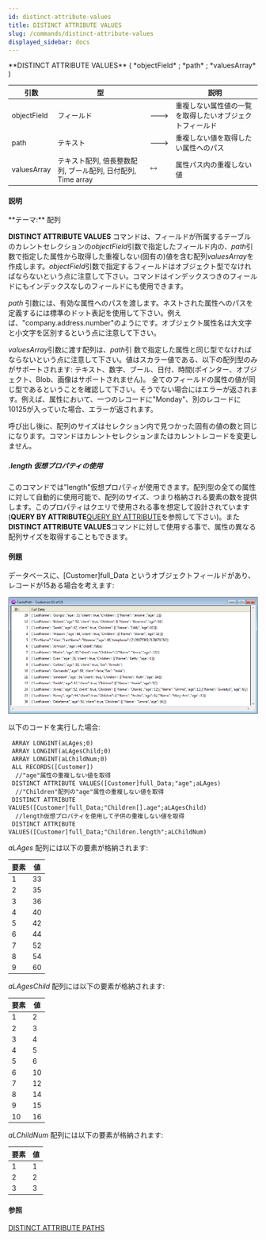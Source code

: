 ```yaml
---
id: distinct-attribute-values
title: DISTINCT ATTRIBUTE VALUES
slug: /commands/distinct-attribute-values
displayed_sidebar: docs
---
```


<!--REF #_command_.DISTINCT ATTRIBUTE VALUES.Syntax-->**DISTINCT ATTRIBUTE VALUES** ( *objectField* ; *path* ; *valuesArray* )<!-- END REF-->
<!--REF #_command_.DISTINCT ATTRIBUTE VALUES.Params-->
| 引数 | 型 |  | 説明 |
| --- | --- | --- | --- |
| objectField | フィールド | &#x1F852; | 重複しない属性値の一覧を取得したいオブジェクトフィールド |
| path | テキスト | &#x1F852; | 重複しない値を取得したい属性へのパス |
| valuesArray | テキスト配列, 倍長整数配列, ブール配列, 日付配列, Time array | &#x1F858; | 属性パス内の重複しない値 |

<!-- END REF-->

#### 説明 

<!--REF #_command_.DISTINCT ATTRIBUTE VALUES.Summary-->**テーマ:** 配列

**DISTINCT ATTRIBUTE VALUES** コマンドは、フィールドが所属するテーブルのカレントセレクションの*objectField*引数で指定したフィールド内の、*path*引数で指定した属性から取得した重複しない(固有の)値を含む配列*valuesArray*を作成します。<!-- END REF-->*objectField*引数で指定するフィールドはオブジェクト型でなければならないという点に注意して下さい。コマンドはインデックスつきのフィールドにもインデックスなしのフィールドにも使用できます。

*path* 引数には、有効な属性へのパスを渡します。ネストされた属性へのパスを定義するには標準のドット表記を使用して下さい。例えば、"company.address.number"のようにです。オブジェクト属性名は大文字と小文字を区別するという点に注意して下さい。

*valuesArray*引数に渡す配列は、*path*引 数で指定した属性と同じ型でなければならないという点に注意して下さい。値はスカラー値である、以下の配列型のみがサポートされます: テキスト、数字、ブール、日付、時間(ポインター、オブジェクト、Blob、画像はサポートされません)。 全てのフィールドの属性の値が同じ型であるということを確認して下さい。そうでない場合にはエラーが返されます。例えば、属性において、一つのレコードに"Monday"、別のレコードに10125が入っていた場合、エラーが返されます。

呼び出し後に、配列のサイズはセレクション内で見つかった固有の値の数と同じになります。コマンドはカレントセレクションまたはカレントレコードを変更しません。

##### .length 仮想プロパティの使用 

このコマンドでは"length"仮想プロパティが使用できます。配列型の全ての属性に対して自動的に使用可能で、配列のサイズ、つまり格納される要素の数を提供します。このプロパティはクエリで使用される事を想定して設計されています(**QUERY BY ATTRIBUTE**[QUERY BY ATTRIBUTE](query-by-attribute.md)を参照して下さい)。また**DISTINCT ATTRIBUTE VALUES**コマンドに対して使用する事で、属性の異なる配列サイズを取得することもできます。

#### 例題 

データベースに、\[Customer\]full\_Data というオブジェクトフィールドがあり、レコードが15ある場合を考えます:

![](../assets/en/commands/pict2994114.en.png)

以下のコードを実行した場合:

```4d
 ARRAY LONGINT(aLAges;0)
 ARRAY LONGINT(aLAgesChild;0)
 ARRAY LONGINT(aLChildNum;0)
 ALL RECORDS([Customer])
  //"age"属性の重複しない値を取得
 DISTINCT ATTRIBUTE VALUES([Customer]full_Data;"age";aLAges)
  //"Children"配列の"age"属性の重複しない値を取得
 DISTINCT ATTRIBUTE VALUES([Customer]full_Data;"Children[].age";aLAgesChild)
  //length仮想プロパティを使用して子供の重複しない値を取得
 DISTINCT ATTRIBUTE VALUES([Customer]full_Data;"Children.length";aLChildNum)
```

*aLAges* 配列には以下の要素が格納されます:

| **要素** | **値** |
| ------ | ----- |
| 1      | 33    |
| 2      | 35    |
| 3      | 36    |
| 4      | 40    |
| 5      | 42    |
| 6      | 44    |
| 7      | 52    |
| 8      | 54    |
| 9      | 60    |

*aLAgesChild* 配列には以下の要素が格納されます:

| **要素** | **値** |
| ------ | ----- |
| 1      | 2     |
| 2      | 3     |
| 3      | 4     |
| 4      | 5     |
| 5      | 6     |
| 6      | 10    |
| 7      | 12    |
| 8      | 14    |
| 9      | 15    |
| 10     | 16    |

*aLChildNum* 配列には以下の要素が格納されます:

| **要素** | **値** |
| ------ | ----- |
| 1      | 1     |
| 2      | 2     |
| 3      | 3     |

#### 参照 

  
[DISTINCT ATTRIBUTE PATHS](distinct-attribute-paths.md)  